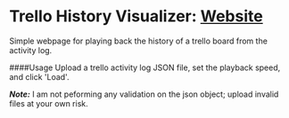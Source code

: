 # Trello History Visualizer: [Website](https://jasonwarta.com/trello)
Simple webpage for playing back the history of a trello board from the activity log.

####Usage
Upload a trello activity log JSON file, set the playback speed, and click 'Load'.

**_Note:_**
I am not peforming any validation on the json object; upload invalid files at your own risk.